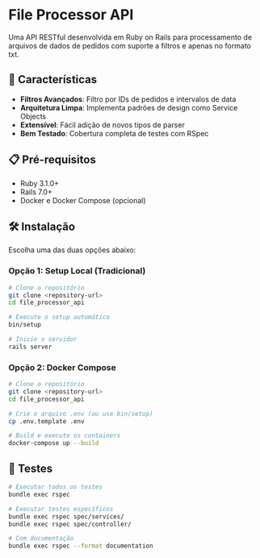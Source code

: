 # File Processor API

Uma API RESTful desenvolvida em Ruby on Rails para processamento de arquivos de dados de pedidos com suporte a filtros e apenas no formato txt.

## 🚀 Características

- **Filtros Avançados**: Filtro por IDs de pedidos e intervalos de data
- **Arquitetura Limpa**: Implementa padrões de design como Service Objects
- **Extensível**: Fácil adição de novos tipos de parser
- **Bem Testado**: Cobertura completa de testes com RSpec

## 📋 Pré-requisitos

- Ruby 3.1.0+
- Rails 7.0+
- Docker e Docker Compose (opcional)

## 🛠️ Instalação

Escolha uma das duas opções abaixo:

### Opção 1: Setup Local (Tradicional)

```bash
# Clone o repositório
git clone <repository-url>
cd file_processor_api

# Execute o setup automático
bin/setup

# Inicie o servidor
rails server
```

### Opção 2: Docker Compose

```bash
# Clone o repositório
git clone <repository-url>
cd file_processor_api

# Crie o arquivo .env (ou use bin/setup)
cp .env.template .env

# Build e execute os containers
docker-compose up --build
```

## 🧪 Testes

```bash
# Executar todos os testes
bundle exec rspec

# Executar testes específicos
bundle exec rspec spec/services/
bundle exec rspec spec/controller/

# Com documentação
bundle exec rspec --format documentation
```
